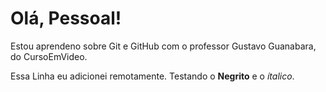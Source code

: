 # Olá, Pessoal!
 Estou aprendeno sobre Git e GitHub com o professor Gustavo Guanabara, do CursoEmVideo.

 Essa Linha eu adicionei remotamente.
 Testando o **Negrito** e o *ítalico*.
